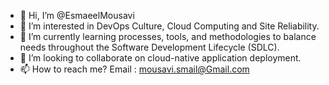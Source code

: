 - 👋 Hi, I’m @EsmaeelMousavi
- 👀 I’m interested in DevOps Culture, Cloud Computing and Site Reliability.
- 🌱 I’m currently learning processes, tools, and methodologies to balance needs throughout the Software Development Lifecycle (SDLC).
- 💞️ I’m looking to collaborate on cloud-native application deployment.
- 📫 How to reach me? Email : mousavi.smail@Gmail.com

<!---
EsmaeelMousavi/EsmaeelMousavi is a ✨ special ✨ repository because its `README.md` (this file) appears on your GitHub profile.
You can click the Preview link to take a look at your changes.
--->
